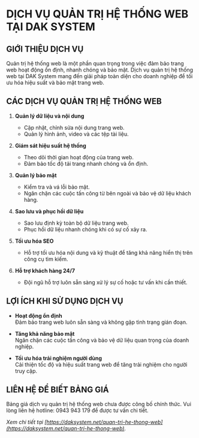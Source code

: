 # DỊCH VỤ QUẢN TRỊ HỆ THỐNG WEB TẠI DAK SYSTEM

## GIỚI THIỆU DỊCH VỤ

Quản trị hệ thống web là một phần quan trọng trong việc đảm bảo trang web hoạt động ổn định, nhanh chóng và bảo mật. Dịch vụ quản trị hệ thống web tại DAK System mang đến giải pháp toàn diện cho doanh nghiệp để tối ưu hóa hiệu suất và bảo mật trang web.

## CÁC DỊCH VỤ QUẢN TRỊ HỆ THỐNG WEB

1. **Quản lý dữ liệu và nội dung**  
   - Cập nhật, chỉnh sửa nội dung trang web.  
   - Quản lý hình ảnh, video và các tệp tài liệu.

2. **Giám sát hiệu suất hệ thống**  
   - Theo dõi thời gian hoạt động của trang web.  
   - Đảm bảo tốc độ tải trang nhanh chóng và ổn định.

3. **Quản lý bảo mật**  
   - Kiểm tra và vá lỗi bảo mật.  
   - Ngăn chặn các cuộc tấn công từ bên ngoài và bảo vệ dữ liệu khách hàng.

4. **Sao lưu và phục hồi dữ liệu**  
   - Sao lưu định kỳ toàn bộ dữ liệu trang web.  
   - Phục hồi dữ liệu nhanh chóng khi có sự cố xảy ra.

5. **Tối ưu hóa SEO**  
   - Hỗ trợ tối ưu hóa nội dung và kỹ thuật để tăng khả năng hiển thị trên công cụ tìm kiếm.

6. **Hỗ trợ khách hàng 24/7**  
   - Đội ngũ hỗ trợ luôn sẵn sàng xử lý sự cố hoặc tư vấn khi cần thiết.

## LỢI ÍCH KHI SỬ DỤNG DỊCH VỤ

- **Hoạt động ổn định**  
  Đảm bảo trang web luôn sẵn sàng và không gặp tình trạng gián đoạn.

- **Tăng khả năng bảo mật**  
  Ngăn chặn các cuộc tấn công và bảo vệ dữ liệu quan trọng của doanh nghiệp.

- **Tối ưu hóa trải nghiệm người dùng**  
  Cải thiện tốc độ và hiệu suất trang web để tăng trải nghiệm cho người truy cập.

## LIÊN HỆ ĐỂ BIẾT BẢNG GIÁ

Bảng giá dịch vụ quản trị hệ thống web chưa được công bố chính thức. Vui lòng liên hệ hotline: 0943 943 179 để được tư vấn chi tiết.

*Xem chi tiết tại [https://daksystem.net/quan-tri-he-thong-web](https://daksystem.net/quan-tri-he-thong-web).*
